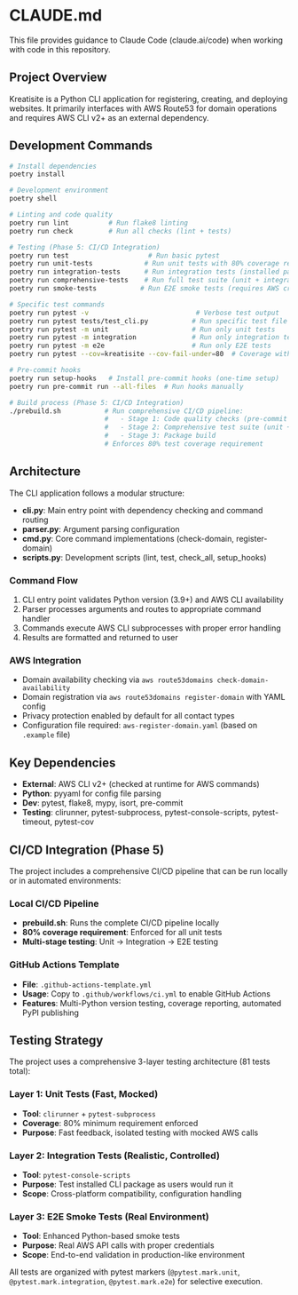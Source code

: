 # CLAUDE.md

This file provides guidance to Claude Code (claude.ai/code) when working with code in this repository.

## Project Overview

Kreatisite is a Python CLI application for registering, creating, and deploying websites. It primarily interfaces with AWS Route53 for domain operations and requires AWS CLI v2+ as an external dependency.

## Development Commands

```bash
# Install dependencies
poetry install

# Development environment
poetry shell

# Linting and code quality
poetry run lint          # Run flake8 linting
poetry run check         # Run all checks (lint + tests)

# Testing (Phase 5: CI/CD Integration)
poetry run test                    # Run basic pytest
poetry run unit-tests             # Run unit tests with 80% coverage requirement
poetry run integration-tests      # Run integration tests (installed package)
poetry run comprehensive-tests    # Run full test suite (unit + integration + e2e)
poetry run smoke-tests           # Run E2E smoke tests (requires AWS credentials)

# Specific test commands
poetry run pytest -v                           # Verbose test output
poetry run pytest tests/test_cli.py           # Run specific test file
poetry run pytest -m unit                     # Run only unit tests
poetry run pytest -m integration              # Run only integration tests
poetry run pytest -m e2e                      # Run only E2E tests
poetry run pytest --cov=kreatisite --cov-fail-under=80  # Coverage with minimum requirement

# Pre-commit hooks
poetry run setup-hooks   # Install pre-commit hooks (one-time setup)
poetry run pre-commit run --all-files  # Run hooks manually

# Build process (Phase 5: CI/CD Integration)
./prebuild.sh           # Run comprehensive CI/CD pipeline:
                        #   - Stage 1: Code quality checks (pre-commit hooks)
                        #   - Stage 2: Comprehensive test suite (unit + integration + e2e)
                        #   - Stage 3: Package build
                        # Enforces 80% test coverage requirement
```

## Architecture

The CLI application follows a modular structure:

- **cli.py**: Main entry point with dependency checking and command routing
- **parser.py**: Argument parsing configuration
- **cmd.py**: Core command implementations (check-domain, register-domain)
- **scripts.py**: Development scripts (lint, test, check_all, setup_hooks)

### Command Flow
1. CLI entry point validates Python version (3.9+) and AWS CLI availability
2. Parser processes arguments and routes to appropriate command handler
3. Commands execute AWS CLI subprocesses with proper error handling
4. Results are formatted and returned to user

### AWS Integration
- Domain availability checking via `aws route53domains check-domain-availability`
- Domain registration via `aws route53domains register-domain` with YAML config
- Privacy protection enabled by default for all contact types
- Configuration file required: `aws-register-domain.yaml` (based on `.example` file)

## Key Dependencies

- **External**: AWS CLI v2+ (checked at runtime for AWS commands)
- **Python**: pyyaml for config file parsing
- **Dev**: pytest, flake8, mypy, isort, pre-commit
- **Testing**: clirunner, pytest-subprocess, pytest-console-scripts, pytest-timeout, pytest-cov

## CI/CD Integration (Phase 5)

The project includes a comprehensive CI/CD pipeline that can be run locally or in automated environments:

### Local CI/CD Pipeline
- **prebuild.sh**: Runs the complete CI/CD pipeline locally
- **80% coverage requirement**: Enforced for all unit tests
- **Multi-stage testing**: Unit → Integration → E2E testing

### GitHub Actions Template
- **File**: `.github-actions-template.yml`
- **Usage**: Copy to `.github/workflows/ci.yml` to enable GitHub Actions
- **Features**: Multi-Python version testing, coverage reporting, automated PyPI publishing

## Testing Strategy

The project uses a comprehensive 3-layer testing architecture (81 tests total):

### Layer 1: Unit Tests (Fast, Mocked)
- **Tool**: `clirunner` + `pytest-subprocess`
- **Coverage**: 80% minimum requirement enforced
- **Purpose**: Fast feedback, isolated testing with mocked AWS calls

### Layer 2: Integration Tests (Realistic, Controlled)  
- **Tool**: `pytest-console-scripts`
- **Purpose**: Test installed CLI package as users would run it
- **Scope**: Cross-platform compatibility, configuration handling

### Layer 3: E2E Smoke Tests (Real Environment)
- **Tool**: Enhanced Python-based smoke tests
- **Purpose**: Real AWS API calls with proper credentials
- **Scope**: End-to-end validation in production-like environment

All tests are organized with pytest markers (`@pytest.mark.unit`, `@pytest.mark.integration`, `@pytest.mark.e2e`) for selective execution.

